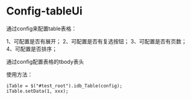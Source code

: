 Config-tableUi
==============
通过config来配置table表格：

1、可配置是否有展开；
2、可配置是否有复选按钮；
3、可配置是否有页数；
4、可配置是否排序；

通过config配置表格的tbody表头

使用方法：

    iTable = $("#test_root").idb_Table(config);
    iTable.setData(1, xxx);
